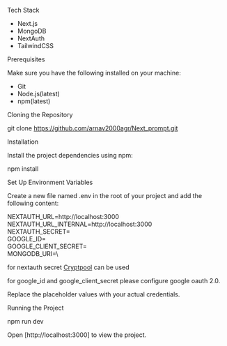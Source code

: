 
Tech Stack

- Next.js
- MongoDB
- NextAuth
- TailwindCSS

Prerequisites

Make sure you have the following installed on your machine:

- Git
- Node.js(latest)
- npm(latest)

Cloning the Repository

git clone https://github.com/arnav2000agr/Next_prompt.git


Installation

Install the project dependencies using npm:


npm install


Set Up Environment Variables

Create a new file named .env in the root of your project and add the following content:


NEXTAUTH_URL=http://localhost:3000 \
NEXTAUTH_URL_INTERNAL=http://localhost:3000 \
NEXTAUTH_SECRET=\
GOOGLE_ID=\
GOOGLE_CLIENT_SECRET=\
MONGODB_URI=\

for nextauth secret [Cryptpool](https://www.cryptool.org/en/cto/openssl) can be used

for google_id and google_client_secret please configure google oauth 2.0.

Replace the placeholder values with your actual credentials.

Running the Project

npm run dev

Open [http://localhost:3000] to view the project.




